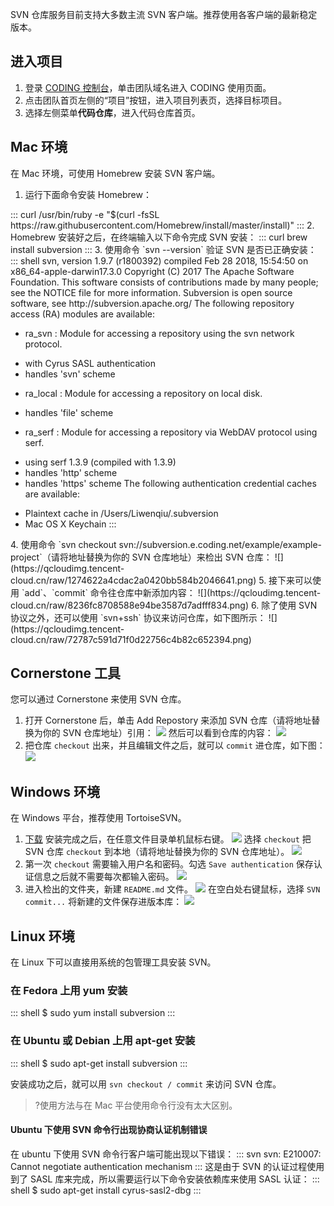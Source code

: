 SVN 仓库服务目前支持大多数主流 SVN 客户端。推荐使用各客户端的最新稳定版本。

## 进入项目

1. 登录 [CODING 控制台](https://console.cloud.tencent.com/coding)，单击团队域名进入 CODING 使用页面。
2. 点击团队首页左侧的“项目”按钮，进入项目列表页，选择目标项目。
3. 选择左侧菜单**代码仓库**，进入代码仓库首页。

## Mac 环境
在 Mac 环境，可使用 Homebrew 安装 SVN 客户端。

1.  运行下面命令安装 Homebrew：
<dx-codeblock>
:::  curl
/usr/bin/ruby -e "$(curl -fsSL https://raw.githubusercontent.com/Homebrew/install/master/install)"
:::
</dx-codeblock>
2. Homebrew 安装好之后，在终端输入以下命令完成 SVN 安装：
<dx-codeblock>
:::  curl
brew install subversion
:::
</dx-codeblock>
3. 使用命令 `svn --version` 验证 SVN 是否已正确安装：
<dx-codeblock>
:::  shell
svn, version 1.9.7 (r1800392)
compiled Feb 28 2018, 15:54:50 on x86_64-apple-darwin17.3.0
Copyright (C) 2017 The Apache Software Foundation.
This software consists of contributions made by many people;
see the NOTICE file for more information.
Subversion is open source software, see http://subversion.apache.org/
The following repository access (RA) modules are available:
 
* ra_svn : Module for accessing a repository using the svn network protocol.
- with Cyrus SASL authentication
- handles 'svn' scheme
* ra_local : Module for accessing a repository on local disk.
- handles 'file' scheme
* ra_serf : Module for accessing a repository via WebDAV protocol using serf.
- using serf 1.3.9 (compiled with 1.3.9)
- handles 'http' scheme
- handles 'https' scheme
The following authentication credential caches are available:
* Plaintext cache in /Users/Liwenqiu/.subversion
* Mac OS X Keychain
:::
</dx-codeblock>
4. 使用命令 `svn checkout svn://subversion.e.coding.net/example/example-project`（请将地址替换为你的 SVN 仓库地址）来检出 SVN 仓库：
![](https://qcloudimg.tencent-cloud.cn/raw/1274622a4cdac2a0420bb584b2046641.png)
5. 接下来可以使用 `add`、`commit` 命令往仓库中新添加内容：
![](https://qcloudimg.tencent-cloud.cn/raw/8236fc8708588e94be3587d7adfff834.png)
6. 除了使用 SVN 协议之外，还可以使用 `svn+ssh` 协议来访问仓库，如下图所示：
![](https://qcloudimg.tencent-cloud.cn/raw/72787c591d71f0d22756c4b82c652394.png)

## Cornerstone 工具
您可以通过 Cornerstone 来使用 SVN 仓库。
1. 打开 Cornerstone 后，单击 Add Repostory 来添加 SVN 仓库（请将地址替换为你的 SVN 仓库地址）引用：
![](https://qcloudimg.tencent-cloud.cn/raw/a981abfaca7eac488508cce5f29f3835.png)
然后可以看到仓库的内容：
![](https://qcloudimg.tencent-cloud.cn/raw/9f97ad882b1eb2d93ec79258b3202a7c.png)
2. 把仓库 `checkout` 出来，并且编辑文件之后，就可以 `commit` 进仓库，如下图：
![](https://qcloudimg.tencent-cloud.cn/raw/1d8e741305eb3f20e4489dbf95627f6d.png)

## Windows 环境
在 Windows 平台，推荐使用 TortoiseSVN。
1. [下载](https://tortoisesvn.net/downloads.html) 安装完成之后，在任意文件目录单机鼠标右键。
![](https://qcloudimg.tencent-cloud.cn/raw/e53ea2f17ac5d9782c42c4f85aa158bb.png)
选择 `checkout` 把 SVN 仓库 `checkout` 到本地（请将地址替换为你的 SVN 仓库地址）。
![](https://qcloudimg.tencent-cloud.cn/raw/082024fc1daffb9695b6096c5c0f1de9.png)
2. 第一次 `checkout` 需要输入用户名和密码。勾选 `Save authentication` 保存认证信息之后就不需要每次都输入密码。
![](https://qcloudimg.tencent-cloud.cn/raw/8f8bde285ecc5a46bbe31ccb723a2484.png)
3. 进入检出的文件夹，新建 `README.md` 文件。
![](https://qcloudimg.tencent-cloud.cn/raw/6bdd2488cce1c0dfb4f7a88e66afcc2e.png)
在空白处右键鼠标，选择 `SVN commit...` 将新建的文件保存进版本库：
![](https://qcloudimg.tencent-cloud.cn/raw/d494de1ddd16038b3f3544859e52e78e.png)

## Linux 环境
在 Linux 下可以直接用系统的包管理工具安装 SVN。

### 在 Fedora 上用 yum 安装
<dx-codeblock>
:::  shell
$ sudo yum install subversion
:::
</dx-codeblock>

### 在 Ubuntu 或 Debian 上用 apt-get 安装
<dx-codeblock>
:::  shell
$ sudo apt-get install subversion
:::
</dx-codeblock>

安装成功之后，就可以用 `svn checkout / commit` 来访问 SVN 仓库。
>?使用方法与在 Mac 平台使用命令行没有太大区别。

#### Ubuntu 下使用 SVN 命令行出现协商认证机制错误
在 ubuntu 下使用 SVN 命令行客户端可能出现以下错误：
<dx-codeblock>
:::  svn
svn: E210007: Cannot negotiate authentication mechanism
:::
</dx-codeblock>
这是由于 SVN 的认证过程使用到了 SASL 库来完成，所以需要运行以下命令安装依赖库来使用 SASL 认证：
<dx-codeblock>
:::  shell
$ sudo apt-get install cyrus-sasl2-dbg
:::
</dx-codeblock>